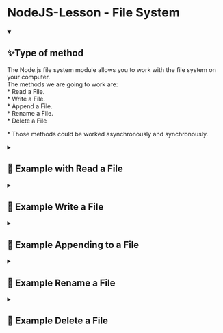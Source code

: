 # NodeJS-Lesson - File System

<details open="">
  <summary><h2>✨Type of method</h2></summary>
    <p dir="auto">
        The Node.js file system module allows you to work with the file system on your computer.
        <br>
        The methods we are going to work are:
        <br>
              * Read a File.
        <br>
              * Write a File.
        <br>
              * Append a File.
        <br>
              * Rename a File.
        <br>
              * Delete a File
    </p>
    <p>
        * Those methods could be worked asynchronously and synchronously.
    </p>
</details>

<details close="">
  <summary><h2>💪 Example with Read a File</h2></summary>
  <p dir="auto">
    
- [x] Create a new file, you can name it as "readme.js".
- [x] Now, we have to import the module 'fs', then add the next code:
```
var fs = require('fs');
```
- [x] There is two type of execution in NodeJS: Asynchronous and Synchronous
```
Asynchronous = means that NodeJS avoid blocking code, then the execution will be doing in background mode until it is accomplished.
Synchronous = means that NodeJS await the task will be accomplished, then the execution will resume.
```
- [x] Add the next section of code in order to read a file asynchronously:
```
//method tha works Asynchronously 
fs.readFile('resource/read.txt', (err, data) => {
	if (err) 
		throw err;
		
	console.log("Content 1 :  " + data);
});
```
- [x] Add the next section of code in order to read a file synchronously:
```
var filename = 'resource/read.txt'; //Name of the file to be read
var content = fs.readFileSync(filename);
console.log('Content : ' + content);
```
  
  ###### This example can be found in the repository <a href="https://github.com/EdwinCruz13/NodeJS-Lesson/blob/main/Day%203/readme.js">👓 Here</a>
  
  - [x] Execute the app using the terminal 'node readme.js', you will see the execution Asynchronously.
<img src="https://github.com/EdwinCruz13/NodeJS-Lesson/blob/main/Day%203/resource/readAsychronously.png?raw=true" width ="100%"/>

- [x] Execute the app using the terminal 'node readme.js', you will see the execution Synchronously.
<img src="https://github.com/EdwinCruz13/NodeJS-Lesson/blob/main/Day%203/resource/readSychronously.png?raw=true" width ="100%"/>
</details>



<details close="">
  <summary><h2>💪 Example Write a File</h2></summary>
  <p dir="auto">
    
- [x] Create a new file, you can name it as "writeme.js".
- [x] Now, we have to import the module 'fs', then add the next code:
```
var fs = require('fs');
```
- [x] There is two type of execution in NodeJS: Asynchronous and Synchronous
```
Asynchronous = means that NodeJS avoid blocking code, then the execution will be doing in background mode until it is accomplished.
Synchronous = means that NodeJS await the task will be accomplished, then the execution will resume.
```
- [x] Add the next section of code in order to write a file asynchronously (automatically, the file will be create in the path we define):
```
//the content that we have to write to
var content= "this is the content that I want to write";

//write the file using the content we made before
fs.writeFile('resource/writing_a_file.txt', content , (err) => {
	if (err) 
		throw err;
	console.log('It\'s saved!');
});
```
- [x] Add the next section of code in order to read a file synchronously:
```
var fs = require('fs');
var content = "We are writing this file synchronously using node.js";
fs.writeFileSync('resource/writing_a_file.txt', content);
console.log("File Written Successfully");
```
  
  ###### This example can be found in the repository <a href="https://github.com/EdwinCruz13/NodeJS-Lesson/blob/main/Day%203/writeme.js">👓 Here</a>
  
  - [x] Execute the app using the terminal 'node writeme.js', you will see the execution Asynchronously.
<img src="https://github.com/EdwinCruz13/NodeJS-Lesson/blob/main/Day%203/resource/writeAsychronously.png?raw=true" width ="100%"/>

- [x] Execute the app using the terminal 'node writeme.js', you will see the execution Synchronously.
<img src="https://github.com/EdwinCruz13/NodeJS-Lesson/blob/main/Day%203/resource/writeAsychronously.png?raw=true" width ="100%"/>
</details>





<details close="">
  <summary><h2>💪 Example Appending to a File</h2></summary>
  <p dir="auto">
    
- [x] Create a new file, you can name it as "appendme.js".
- [x] Now, we have to import the module 'fs', then add the next code:
```
var fs = require('fs');
```
- [x] There is two type of execution in NodeJS: Asynchronous and Synchronous
```
Asynchronous = means that NodeJS avoid blocking code, then the execution will be doing in background mode until it is accomplished.
Synchronous = means that NodeJS await the task will be accomplished, then the execution will resume.
```
- [x] Add the next section of code in order to write a file asynchronously (automatically, the file will be create in the path we define and append a new text at the end of the file):
```
//use \n to jump to the next line
var appending = "\nThis data will be appended at the end of the file writeme.js";

fs.appendFile('resource/writing_a_file.txt', appending , (err) => {
	if(err) 
		throw err;
	console.log('Saved it');
});
```
- [x] Add the next section of code in order to read a file synchronously:
```
//file append operation in nodejs
var fs = require('fs');
var content = "\nThis data will be appended at the end of the file writing_a_file.txt";
fs.appendFileSync('resource/writing_a_file.txt', content);
console.log("File Appended Successfully");
```
  
  ###### This example can be found in the repository <a href="https://github.com/EdwinCruz13/NodeJS-Lesson/blob/main/Day%203/appendme.js">👓 Here</a>
  
  - [x] Execute the app using the terminal 'node appendme.js', you will see the execution Asynchronously or Synchronously.
<img src="https://github.com/EdwinCruz13/NodeJS-Lesson/blob/main/Day%203/resource/appendme.png?raw=true" width ="100%"/>

- [x] Now, check out the file located in the resource path, you will see the file has been modified at the end of the line.
<img src="https://github.com/EdwinCruz13/NodeJS-Lesson/blob/main/Day%203/resource/appendme2.png?raw=true" width ="100%"/>
</details>





<details close="">
  <summary><h2>💪 Example Rename a File</h2></summary>
  <p dir="auto">
    
- [x] Create a new file, you can name it as "renameme.js".
- [x] Now, we have to import the module 'fs', then add the next code:
```
var fs = require('fs');
```
- [x] There is two type of execution in NodeJS: Asynchronous and Synchronous
```
Asynchronous = means that NodeJS avoid blocking code, then the execution will be doing in background mode until it is accomplished.
Synchronous = means that NodeJS await the task will be accomplished, then the execution will resume.
```
- [x] Add the next section of code in order to write a file asynchronously (pd: if the file does not exists there will be a fatal error):
```
//you have to pass the Relative path of the file from the Current working directory.
fs.rename('resource/writing_a_file.txt', 'resource/new_file.txt', (err) => {
	if (err)
		throw err;
	console.log('File renamed successfully');
});
```
- [x] Add the next section of code in order to rename a file synchronously:
```
//you have to pass the Relative path of the file from the Current working directory.
fs.renameSync('resource/new_file.txt', 'resource/writing_a_file.txt');
console.log('File renamed successfully');
```
  
  ###### This example can be found in the repository <a href="https://github.com/EdwinCruz13/NodeJS-Lesson/blob/main/Day%203/renameme.js">👓 Here</a>
  
  - [x] Execute the app using the terminal 'node renameme.js', you will see the execution Asynchronously or Synchronously.
<img src="https://github.com/EdwinCruz13/NodeJS-Lesson/blob/main/Day%203/resource/renameme.png?raw=true" width ="100%"/>

- [x] Now, check out the file located in the resource path, you will see the file has been renamed by new_file.txt.
<img src="https://github.com/EdwinCruz13/NodeJS-Lesson/blob/main/Day%203/resource/renameme2.png?raw=true" width ="100%"/>
</details>



<details close="">
  <summary><h2>💪 Example Delete a File</h2></summary>
  <p dir="auto">
    
- [x] Create a new file, you can name it as "deleteme.js".
- [x] Now, we have to import the module 'fs', then add the next code:
```
var fs = require('fs');
```
- [x] There is two type of execution in NodeJS: Asynchronous and Synchronous
```
Asynchronous = means that NodeJS avoid blocking code, then the execution will be doing in background mode until it is accomplished.
Synchronous = means that NodeJS await the task will be accomplished, then the execution will resume.
```
- [x] Add the next section of code in order to write a file asynchronously (pd: if the file does not exists there will be a fatal error, so create the 'writing_a_file.txt' file in 'resource' folder):
```
//the file to delete
var filename = 'resource/writing_a_file.txt';

//asychronously
fs.unlink(filename, (err) => {
	if (err) 
		throw err;
	console.log('File deleted successfully');
});
```
- [x] Add the next section of code in order to delete a file synchronously:
```
//the file to delete
var filename = 'resource/writing_a_file.txt';
//sychronously
fs.unlinkSync(filename);
console.log('File Deleted Successfully');
```
  
  ###### This example can be found in the repository <a href="https://github.com/EdwinCruz13/NodeJS-Lesson/blob/main/Day%203/deleteme.js">👓 Here</a>
  
  - [x] Execute the app using the terminal 'node deleteme.js', you will see the execution Asynchronously or Synchronously.
<img src="https://github.com/EdwinCruz13/NodeJS-Lesson/blob/main/Day%203/resource/deleteme.png?raw=true" width ="100%"/>

- [x] Now, check out the file located in the resource path, you will see the file has been eliminated from the path.
🤣 🤣 There is not a file!!!!!
</details>



